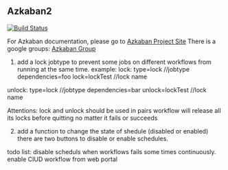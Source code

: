 ## Azkaban2

[![Build Status](https://travis-ci.org/azkaban/azkaban2.png?branch=master)](https://travis-ci.org/azkaban/azkaban2)

For Azkaban documentation, please go to
[Azkaban Project Site](http://azkaban.github.io/azkaban2/)
There is a google groups: [Azkaban Group](https://groups.google.com/forum/?fromgroups#!forum/azkaban-dev)


1. add a lock jobtype to prevent some jobs on different workflows from running at the same time.
example:
lock:
type=lock              //jobtype
dependencies=foo
lock=lockTest         //lock name

unlock:
type=lock              //jobtype
dependencies=bar
unlock=lockTest        //lock name


Attentions:
lock and unlock should be used in pairs
workflow will release all its locks before quitting no matter it fails or succeeds


2. add a function to change the state of shedule (disabled or enabled)
there are two buttons to disable or enable schedules.

todo list:
disable scheduls when workflows fails some times continuously.
enable CIUD workflow from web portal

